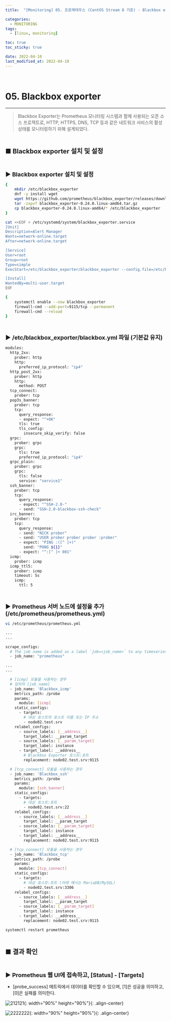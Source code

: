 ```yaml
---
title:  "[Monitoring] 05. 프로메테우스 (CentOS Stream 8 기준) - Blackbox exporter" 

categories:
  - MONITORING
tags:
  - [linux, monitoring]

toc: true
toc_sticky: true

date: 2022-04-10
last_modified_at: 2022-04-10
---
```

<br>

# 05. Blackbox exporter
---

<style>
table {
    font-size: 12pt;
}
table th:first-of-type {
    width: 5%;
}
table th:nth-of-type(2) {
    width: 15%;
}
table th:nth-of-type(3) {
    width: 50%;
}
table th:nth-of-type(4) {
    width: 30%;
}
big {
    font-size: 15pt;
}
small { 
    font-size: 18px 
}
</style>

> Blackbox Exporter는 Prometheus 모니터링 시스템과 함께 사용되는 오픈 소스 프로젝트로, HTTP, HTTPS, DNS, TCP 등과 같은 네트워크 서비스의 활성 상태를 모니터링하기 위해 설계되었다. 

<br>

<big> **■ Blackbox exporter 설치 및 설정** </big> <br>

<br>

<small> **▶ Blackbox exporter 설치 및 설정** </small> <br>

```bash
{
    mkdir /etc/blackbox_exporter
    dnf -y install wget
    wget https://github.com/prometheus/blackbox_exporter/releases/download/v0.24.0/blackbox_exporter-0.24.0.linux-amd64.tar.gz 
	tar -zxpvf blackbox_exporter-0.24.0.linux-amd64.tar.gz 
	cp blackbox_exporter-0.24.0.linux-amd64/* /etc/blackbox_exporter
}
```

```bash
cat <<EOF > /etc/systemd/system/blackbox_exporter.service
[Unit]
Description=Alert Manager
Wants=network-online.target
After=network-online.target

[Service]
User=root
Group=root
Type=simple
ExecStart=/etc/blackbox_exporter/blackbox_exporter --config.file=/etc/blackbox_exporter/blackbox.yml

[Install]
WantedBy=multi-user.target
EOF
```

```bash
{
    systemctl enable --now blackbox_exporter
	firewall-cmd --add-port=9115/tcp --permanent
	firewall-cmd --reload
}
```

<br>

<small> **▶ /etc/blackbox_exporter/blackbox.yml 파일 (기본값 유지)** </small> <br>

```bash
modules:
  http_2xx:
    prober: http
    http:
      preferred_ip_protocol: "ip4"
  http_post_2xx:
    prober: http
    http:
      method: POST
  tcp_connect:
    prober: tcp
  pop3s_banner:
    prober: tcp
    tcp:
      query_response:
      - expect: "^+OK"
      tls: true
      tls_config:
        insecure_skip_verify: false
  grpc:
    prober: grpc
    grpc:
      tls: true
      preferred_ip_protocol: "ip4"
  grpc_plain:
    prober: grpc
    grpc:
      tls: false
      service: "service1"
  ssh_banner:
    prober: tcp
    tcp:
      query_response:
      - expect: "^SSH-2.0-"
      - send: "SSH-2.0-blackbox-ssh-check"
  irc_banner:
    prober: tcp
    tcp:
      query_response:
      - send: "NICK prober"
      - send: "USER prober prober prober :prober"
      - expect: "PING :([^ ]+)"
        send: "PONG ${1}"
      - expect: "^:[^ ]+ 001"
  icmp:
    prober: icmp
  icmp_ttl5:
    prober: icmp
    timeout: 5s
    icmp:
      ttl: 5
```


<br>

<small> **▶ Prometheus 서버 노드에 설정을 추가 (/etc/prometheus/prometheus.yml)** </small> <br>

```bash
vi /etc/prometheus/prometheus.yml

...
...

scrape_configs:
  # The job name is added as a label `job=<job_name>` to any timeseries scraped from this config.
  - job_name: "prometheus"

...
...

  # [icmp] 모듈을 사용하는 경우
  # 임의의 [job_name]
  - job_name: 'Blackbox_icmp'
    metrics_path: /probe
    params:
      module: [icmp]
    static_configs:
      - targets:
        # 대상 호스트의 호스트 이름 또는 IP 주소
        - node02.test.srv
    relabel_configs:
      - source_labels: [__address__]
        target_label: __param_target
      - source_labels: [__param_target]
        target_label: instance
      - target_label: __address__
        # Blackbox Exporter 호스트:포트
        replacement: node02.test.srv:9115

  # [tcp_connect] 모듈을 사용하는 경우
  - job_name: 'Blackbox_ssh'
    metrics_path: /probe
    params:
      module: [ssh_banner]
    static_configs:
      - targets:
        # 대상 호스트:포트
        - node02.test.srv:22
    relabel_configs:
      - source_labels: [__address__]
        target_label: __param_target
      - source_labels: [__param_target]
        target_label: instance
      - target_label: __address__
        replacement: node02.test.srv:9115

  # [tcp_connect] 모듈을 사용하는 경우
  - job_name: 'Blackbox_tcp'
    metrics_path: /probe
    params:
      module: [tcp_connect]
    static_configs:
      - targets:
        # 대상 호스트:포트 (아래 예시는 MariaDB/MySQL)
        - node02.test.srv:3306
    relabel_configs:
      - source_labels: [__address__]
        target_label: __param_target
      - source_labels: [__param_target]
        target_label: instance
      - target_label: __address__
        replacement: node02.test.srv:9115
```

```bash
systemctl restart prometheus
```

<br>

<big> **■ 결과 확인** </big> <br>

<br>

<small> **▶ Prometheus 웹 UI에 접속하고, [Status] - [Targets]** </small> <br>

+ [probe_success] 메트릭에서 데이터를 확인할 수 있으며, [1]은 성공을 의미하고, [0]은 실패를 의미한다.

![212121](https://github.com/revenge1005/WEB-Server-3-Tier-Architecture/assets/42735894/b38ecdac-6578-4672-85c1-15b2adf3e598){: width="90%" height="90%"}{: .align-center}

![2222222](https://github.com/revenge1005/WEB-Server-3-Tier-Architecture/assets/42735894/613b3b68-54ab-42ce-a39e-900efa48cf52){: width="90%" height="90%"}{: .align-center}
